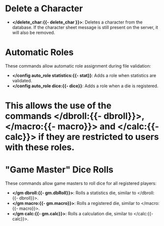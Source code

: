 # Delete a Character
- **</delete_char:{{- delete_char }}>**: Deletes a character from the database. If the character sheet message is still present on the server, it will also be removed.

# Automatic Roles
These commands allow automatic role assignment during file validation:
- **</config auto_role statistics:{{- stat}}**: Adds a role when statistics are validated.
- **</config auto_role dice:{{- dice}}**: Adds a role when a die is registered. 

# This allows the use of the commands </dbroll:{{- dbroll}}>, </macro:{{- macro}}> and </calc:{{- calc}}> if they are restricted to users with these roles.

# "Game Master" Dice Rolls
These commands allow game masters to roll dice for all registered players:
- **</gm dbroll:{{- gm.dbRoll}}>**: Rolls a statistics die, similar to </dbroll:{{- dbroll}}>.
- **</gm macro:{{- gm.macro}}>**: Rolls a registered die, similar to </macro:{{- macro}}>.
- **</gm calc:{{- gm.calc}}>**: Rolls a calculation die, similar to </calc:{{- calc}}>.

